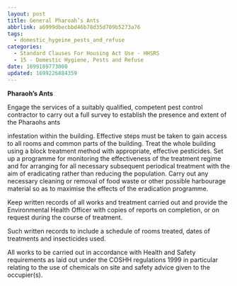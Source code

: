 ```yaml
---
layout: post
title: General Pharoah’s Ants
abbrlink: a6999dbecbbd46b78d35d709b5273a76
tags:
  - domestic_hygeine_pests_and_refuse
categories:
  - Standard Clauses For Housing Act Use - HHSRS
  - 15 - Domestic Hygiene, Pests and Refuse
date: 1699189773000
updated: 1699226884359
---
```


**Pharaoh’s Ants**

Engage the services of a suitably qualified, competent pest control contractor to carry out a full survey to establish the presence and extent of the Pharaohs ants

infestation within the building. Effective steps must be taken to gain access to all rooms and common parts of the building. Treat the whole building using a block treatment method with appropriate, effective pesticides. Set up a programme for monitoring the effectiveness of the treatment regime and for arranging for all necessary subsequent periodical treatment with the aim of eradicating rather than reducing the population. Carry out any necessary cleaning or removal of food waste or other possible harbourage material so as to maximise the effects of the eradication programme.

Keep written records of all works and treatment carried out and provide the Environmental Health Officer with copies of reports on completion, or on request during the course of treatment.

Such written records to include a schedule of rooms treated, dates of treatments and insecticides used.

All works to be carried out in accordance with Health and Safety requirements as laid out under the COSHH regulations 1999 in particular relating to the use of chemicals on site and safety advice given to the occupier(s).
